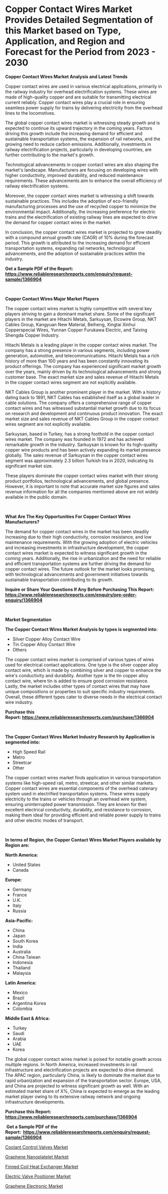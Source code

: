 <p><h1>Copper Contact Wires Market Provides Detailed Segmentation of this Market based on Type, Application, and Region and Forecast for the Period from 2023 - 2030</h1></p><p><strong>Copper Contact Wires Market Analysis and Latest Trends</strong></p>
<p><p>Copper contact wires are used in various electrical applications, primarily in the railway industry for overhead electrification systems. These wires are made of high-quality copper and are suitable for transmitting electrical current reliably. Copper contact wires play a crucial role in ensuring seamless power supply for trains by delivering electricity from the overhead lines to the locomotives.</p><p>The global copper contact wires market is witnessing steady growth and is expected to continue its upward trajectory in the coming years. Factors driving this growth include the increasing demand for efficient and sustainable transportation systems, the expansion of rail networks, and the growing need to reduce carbon emissions. Additionally, investments in railway electrification projects, particularly in developing countries, are further contributing to the market's growth.</p><p>Technological advancements in copper contact wires are also shaping the market's landscape. Manufacturers are focusing on developing wires with higher conductivity, improved durability, and reduced maintenance requirements. These advancements aim to enhance the overall efficiency of railway electrification systems.</p><p>Moreover, the copper contact wires market is witnessing a shift towards sustainable practices. This includes the adoption of eco-friendly manufacturing processes and the use of recycled copper to minimize the environmental impact. Additionally, the increasing preference for electric trains and the electrification of existing railway lines are expected to drive the demand for copper contact wires in the market.</p><p>In conclusion, the copper contact wires market is projected to grow steadily with a compound annual growth rate (CAGR) of 10% during the forecast period. This growth is attributed to the increasing demand for efficient transportation systems, expanding rail networks, technological advancements, and the adoption of sustainable practices within the industry.</p></p>
<p><strong>Get a Sample PDF of the Report:&nbsp; <a href="https://www.reliableresearchreports.com/enquiry/request-sample/1366904">https://www.reliableresearchreports.com/enquiry/request-sample/1366904</a></strong></p>
<p>&nbsp;</p>
<p><strong>Copper Contact Wires Major Market Players</strong></p>
<p><p>The copper contact wires market is highly competitive with several key players striving to gain a dominant market share. Some of the significant players in the market are Hitachi Metals, Sarkuysan, Elcowire Group, NKT Cables Group, Kangyuan New Material, Beiheng, Xingtai Xinhui Copperspecial Wires, Yunnan Copper Furukawa Electric, and Taixing Shengda Copper Industry.</p><p>Hitachi Metals is a leading player in the copper contact wires market. The company has a strong presence in various segments, including power generation, automotive, and telecommunications. Hitachi Metals has a rich history of more than 100 years and has been constantly innovating its product offerings. The company has experienced significant market growth over the years, mainly driven by its technological advancements and strong customer base. The exact market size and sales revenue of Hitachi Metals in the copper contact wires segment are not explicitly available.</p><p>NKT Cables Group is another prominent player in the market. With a history dating back to 1891, NKT Cables has established itself as a global leader in cable solutions. The company offers a comprehensive range of copper contact wires and has witnessed substantial market growth due to its focus on research and development and continuous product innovation. The exact market size and sales revenue of NKT Cables Group in the copper contact wires segment are not explicitly available.</p><p>Sarkuysan, based in Turkey, has a strong foothold in the copper contact wires market. The company was founded in 1972 and has achieved remarkable growth in the industry. Sarkuysan is known for its high-quality copper wire products and has been actively expanding its market presence globally. The sales revenue of Sarkuysan in the copper contact wires segment was approximately 2.3 billion Turkish lira in 2020, indicating its significant market size.</p><p>These players dominate the copper contact wires market with their strong product portfolios, technological advancements, and global presence. However, it is important to note that accurate market size figures and sales revenue information for all the companies mentioned above are not widely available in the public domain.</p></p>
<p>&nbsp;</p>
<p><strong>What Are The Key Opportunities For Copper Contact Wires Manufacturers?</strong></p>
<p><p>The demand for copper contact wires in the market has been steadily increasing due to their high conductivity, corrosion resistance, and low maintenance requirements. With the growing adoption of electric vehicles and increasing investments in infrastructure development, the copper contact wires market is expected to witness significant growth in the coming years. Additionally, the rise in urbanization and the need for reliable and efficient transportation systems are further driving the demand for copper contact wires. The future outlook for the market looks promising, with technological advancements and government initiatives towards sustainable transportation contributing to its growth.</p></p>
<p><strong>Inquire or Share Your Questions If Any Before Purchasing This Report: <a href="https://www.reliableresearchreports.com/enquiry/pre-order-enquiry/1366904">https://www.reliableresearchreports.com/enquiry/pre-order-enquiry/1366904</a></strong></p>
<p>&nbsp;</p>
<p><strong>Market Segmentation</strong></p>
<p><strong>The Copper Contact Wires Market Analysis by types is segmented into:</strong></p>
<p><ul><li>Silver Copper Alloy Contact Wire</li><li>Tin Copper Alloy Contact Wire</li><li>Others</li></ul></p>
<p><p>The copper contact wires market is comprised of various types of wires used for electrical contact applications. One type is the silver copper alloy contact wire, which is made by combining silver and copper to enhance the wire's conductivity and durability. Another type is the tin copper alloy contact wire, where tin is added to ensure good corrosion resistance. Lastly, the market includes other types of contact wires that may have unique compositions or properties to suit specific industry requirements. Overall, these different types cater to diverse needs in the electrical contact wire industry.</p></p>
<p><strong>Purchase this Report:&nbsp;<a href="https://www.reliableresearchreports.com/purchase/1366904">https://www.reliableresearchreports.com/purchase/1366904</a></strong></p>
<p>&nbsp;</p>
<p><strong>The Copper Contact Wires Market Industry Research by Application is segmented into:</strong></p>
<p><ul><li>High Speed Rail</li><li>Metro</li><li>Streetcar</li><li>Other</li></ul></p>
<p><p>The copper contact wires market finds application in various transportation systems like high-speed rail, metro, streetcar, and other similar markets. Copper contact wires are essential components of the overhead catenary system used in electrified transportation systems. These wires supply electricity to the trains or vehicles through an overhead wire system, ensuring uninterrupted power transmission. They are known for their excellent electrical conductivity, durability, and resistance to corrosion, making them ideal for providing efficient and reliable power supply to trains and other electric modes of transport.</p></p>
<p>&nbsp;</p>
<p><strong>In terms of Region, the Copper Contact Wires Market Players available by Region are:</strong></p>
<p>
    <p> <strong> North America: </strong>
        <ul>
            <li>United States</li>
            <li>Canada</li>
        </ul>
        </p> 
    <p> <strong> Europe: </strong>
        <ul>
            <li>Germany</li>
            <li>France</li>
            <li>U.K.</li>
            <li>Italy</li>
            <li>Russia</li>
        </ul>
        </p> 
    <p> <strong> Asia-Pacific: </strong>
        <ul>
            <li>China</li>
            <li>Japan</li>
            <li>South Korea</li>
            <li>India</li>
            <li>Australia</li>
            <li>China Taiwan</li>
            <li>Indonesia</li>
            <li>Thailand</li>
            <li>Malaysia</li>
        </ul>
        </p> 
    <p> <strong> Latin America: </strong>
        <ul>
            <li>Mexico</li>
            <li>Brazil</li>
            <li>Argentina Korea</li>
            <li>Colombia</li>
        </ul>
        </p> 
    <p> <strong> Middle East & Africa: </strong>
        <ul>
            <li>Turkey</li>
            <li>Saudi</li>
            <li>Arabia</li>
            <li>UAE</li>
            <li>Korea</li>
        </ul>
    </p>
    </p>
<p><p>The global copper contact wires market is poised for notable growth across multiple regions. In North America, increased investments in rail infrastructure and electrification projects are expected to drive demand. The APAC region, particularly China, is likely to dominate the market due to rapid urbanization and expansion of the transportation sector. Europe, USA, and China are projected to witness significant growth as well. With an estimated market share of X%, China is expected to emerge as the leading market player owing to its extensive railway network and ongoing infrastructure developments.</p></p>
<p><strong>Purchase this Report: <a href="https://www.reliableresearchreports.com/purchase/1366904">https://www.reliableresearchreports.com/purchase/1366904</a></strong></p>
<p>&nbsp;<strong>Get a Sample PDF of the Report:&nbsp;&nbsp;<a href="https://www.reliableresearchreports.com/enquiry/request-sample/1366904">https://www.reliableresearchreports.com/enquiry/request-sample/1366904</a></strong></p>
<p><strong></strong></p>
<p><p><a href="https://github.com/JameTravis/Market-Research-Report-List-1/blob/main/coolant-control-valves-market.md">Coolant Control Valves Market</a></p><p><a href="https://medium.com/@aureliarice2023/graphene-nanoplatelet-market-size-growth-forecast-2023-2030-e12fb316ec47">Graphene Nanoplatelet Market</a></p><p><a href="https://www.linkedin.com/pulse/finned-coil-heat-exchanger-market-challenges-opportunities-m1pdf/">Finned Coil Heat Exchanger Market</a></p><p><a href="https://www.linkedin.com/pulse/electric-valve-positioner-market-research-report-unlocks-vmtpf/">Electric Valve Positioner Market</a></p><p><a href="https://medium.com/@reportprime04/graphene-electronic-market-size-growth-forecast-2023-2030-e24fec47121e">Graphene Electronic Market</a></p></p>